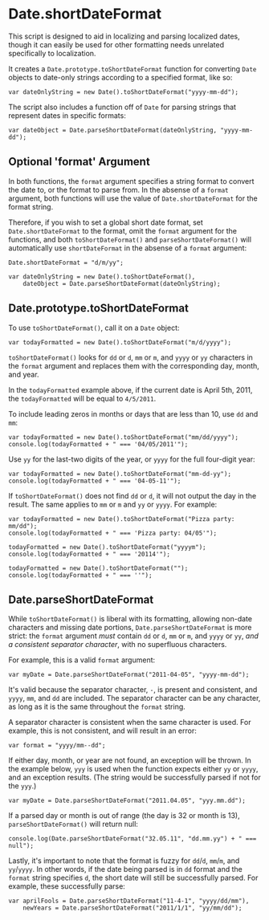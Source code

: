 Date.shortDateFormat
===================

This script is designed to aid in localizing and parsing localized dates, though it can easily be used for other 
formatting needs unrelated specifically to localization.

It creates a `Date.prototype.toShortDateFormat` function for converting `Date` objects to date-only strings according to
a specified format, like so:

    var dateOnlyString = new Date().toShortDateFormat("yyyy-mm-dd");
    
The script also includes a function off of `Date` for parsing strings that represent dates in specific formats:

    var dateObject = Date.parseShortDateFormat(dateOnlyString, "yyyy-mm-dd");
    
 
Optional 'format' Argument
--------------------------------    
    
In both functions, the `format` argument specifies a string format to convert the date to, or the format to parse from.
In the absense of a `format` argument, both functions will use the value of `Date.shortDateFormat` for the format string.

Therefore, if you wish to set a global short date format, set `Date.shortDateFormat` to the format, omit the
`format` argument for the functions, and both `toShortDateFormat()` and `parseShortDateFormat()` will automatically use 
`shortDateFormat` in the absense of a `format` argument:

    Date.shortDateFormat = "d/m/yy";
    
    var dateOnlyString = new Date().toShortDateFormat(),
        dateObject = Date.parseShortDateFormat(dateOnlyString);

Date.prototype.toShortDateFormat
----------------------------------

To use `toShortDateFormat()`, call it on a `Date` object:

    var todayFormatted = new Date().toShortDateFormat("m/d/yyyy");
    
`toShortDateFormat()` looks for `dd` or `d`, `mm` or `m`, and `yyyy` or `yy` characters in the `format` argument and
replaces them with the corresponding day, month, and year.

In the `todayFormatted` example above, if the current date is April 5th, 2011, the `todayFormatted` will be equal to
`4/5/2011`.

To include leading zeros in months or days that are less than 10, use `dd` and `mm`:

    var todayFormatted = new Date().toShortDateFormat("mm/dd/yyyy");
    console.log(todayFormatted + " === '04/05/2011'");
    
Use `yy` for the last-two digits of the year, or `yyyy` for the full four-digit year:

    var todayFormatted = new Date().toShortDateFormat("mm-dd-yy");
    console.log(todayFormatted + " === '04-05-11'");
    
If `toShortDateFormat()` does not find `dd` or `d`, it will not output the day in the result. The same applies to `mm`
or `m` and `yy` or `yyyy`. For example:

    var todayFormatted = new Date().toShortDateFormat("Pizza party: mm/dd");
    console.log(todayFormatted + " === 'Pizza party: 04/05'");
    
    todayFormatted = new Date().toShortDateFormat("yyyym");
    console.log(todayFormatted + " === '20114'");
    
    todayFormatted = new Date().toShortDateFormat("");
    console.log(todayFormatted + " === ''");
    
    
Date.parseShortDateFormat
-------------------------

While `toShortDateFormat()` is liberal with its formatting, allowing non-date characters and missing date portions, 
`Date.parseShortDateFormat` is more strict: the `format` argument *must* contain `dd` or `d`, `mm` or `m`, and `yyyy` or
`yy`, *and a consistent separator character*, with no superfluous characters.

For example, this is a valid `format` argument:

    var myDate = Date.parseShortDateFormat("2011-04-05", "yyyy-mm-dd");
    
It's valid because the separator character, `-`, is present and consistent, and `yyyy`, `mm`, and `dd` are included. The
separator character can be any character, as long as it is the same throughout the `format` string.

A separator character is consistent when the same character is used. For example, this is not consistent, and will
result in an error:

    var format = "yyyy/mm--dd";
    
If either day, month, or year are not found, an exception will be thrown. In the example below, `yyy` is used when the
function expects either `yy` or `yyyy`, and an exception results. (The string would be successfully parsed if not for
the `yyy`.)

    var myDate = Date.parseShortDateFormat("2011.04.05", "yyy.mm.dd");

If a parsed day or month is out of range (the day is 32 or month is 13), `parseShortDateFormat()` will return null:

    console.log(Date.parseShortDateFormat("32.05.11", "dd.mm.yy") + " === null");
    
Lastly, it's important to note that the format is fuzzy for `dd`/`d`, `mm`/`m`, and `yy`/`yyyy`. In other words, if 
the date being parsed is in `dd` format and the `format` string specifies `d`, the short date will still be successfully
parsed. For example, these successfully parse: 

    var aprilFools = Date.parseShortDateFormat("11-4-1", "yyyy/dd/mm"),
        newYears = Date.parseShortDateFormat("2011/1/1", "yy/mm/dd");